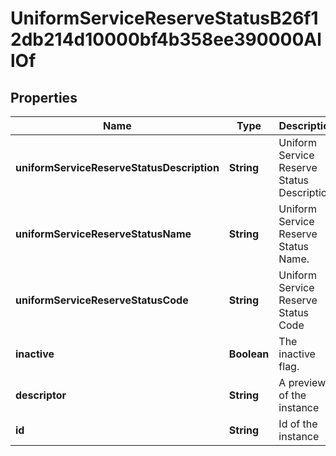 

# UniformServiceReserveStatusB26f12db214d10000bf4b358ee390000AllOf


## Properties

| Name | Type | Description | Notes |
|------------ | ------------- | ------------- | -------------|
|**uniformServiceReserveStatusDescription** | **String** | Uniform Service Reserve Status Description. |  [optional] |
|**uniformServiceReserveStatusName** | **String** | Uniform Service Reserve Status Name. |  [optional] |
|**uniformServiceReserveStatusCode** | **String** | Uniform Service Reserve Status Code |  [optional] |
|**inactive** | **Boolean** | The inactive flag. |  [optional] |
|**descriptor** | **String** | A preview of the instance |  [optional] |
|**id** | **String** | Id of the instance |  [optional] |



